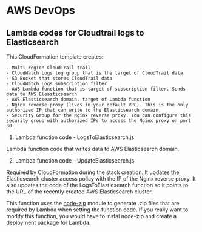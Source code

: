 # AWS DevOps

## Lambda codes for Cloudtrail logs to Elasticsearch

This CloudFormation template creates:

    - Multi-region CloudTrail trail
    - CloudWatch Logs log group that is the target of CloudTrail data
    - S3 Bucket that stores CloudTrail data
    - CloudWatch Logs subscription filter
    - AWS Lambda function that is target of subscription filter. Sends data to AWS Eleasticsearch
    - AWS Elasticsearch domain, target of Lambda function
    - Nginx reverse proxy (lives in your default VPC). This is the only authorized IP that can write to the Elasticsearch domain.
    - Security Group for the Nginx reverse proxy. You can configure this security group with authorized IPs to access the Nginx proxy on port 80.

1. Lambda function code - LogsToElasticsearch.js

Lambda function code that writes data to AWS Elasticsearch domain.

2. Lambda function code - UpdateElasticsearch.js

Required by CloudFormation during the stack creation. It updates the Elasticsearch cluster access policy with the IP of the Nginx reverse proxy. It also updates the code of the LogsToElasticsearch function so it points to the URL of the recently created AWS Elasticsearch cluster.

This function uses the [node-zip](https://github.com/daraosn/node-zip) module to generate .zip files that are required by Lambda when setting the function code. If you really want to modify this function, you would have to instal node-zip and create a deployment package for Lambda.

